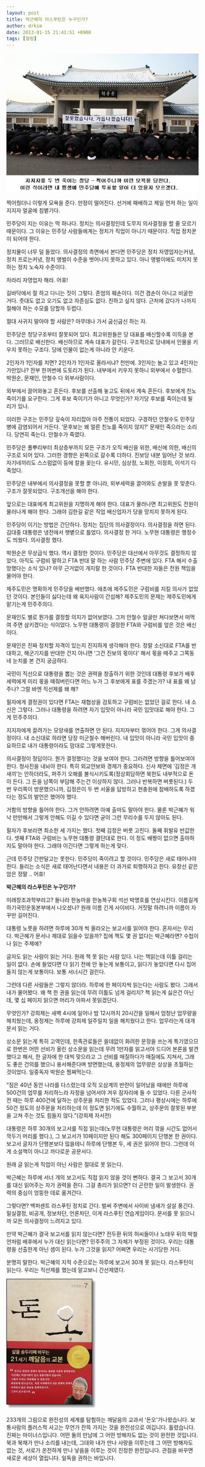 ```yaml
---
layout: post
title: 박근혜의 라스푸틴은 누구인가?
author: drkim
date: 2013-01-15 21:41:51 +0900
tags: [컬럼]
---
```

 ![](/files/attach/images/199/955/314/166569_644892_2758.jpg)



찍어줬더니 이렇게 모욕을 준다. 만정이 떨어진다. 선거에 패배하고 제일 먼저 하는 일이 지지자 얼굴에 침뱉기다. 



민주당이 지는 이유는 딱 하나다. 정치는 의사결정인데 도무지 의사결정을 할 줄 모르기 때문이다. 그 이유는 민주당 사람들에게는 정치가 직업이 아니기 때문이다. 직업 정치꾼이 되어야 한다. 



정치물이 너무 덜 들었다. 의사결정의 측면에서 본다면 민주당은 정치 자영업자는커녕, 정치 프로는커녕, 정치 앵벌이 수준을 벗어나지 못하고 있다. 아니 앵벌이에도 미치지 못하는 정치 노숙자 수준이다. 



차라리 자영업자 해라. 어휴! 



길바닥에서 절 하고 다니는 짓이 그렇다. 존엄의 훼손이다. 이건 겸손이 아니고 비굴한 거다. 줏대도 없고 오기도 없고 자존심도 없다. 친하고 싶지 않다. 근처에 갔다가 나까지 절해야 하는 수모를 당할까 두렵다. 



절대 사귀지 말아야 할 사람은? 아무데나 가서 굽신굽신 하는 자. 



민주당은 정당구조부터 잘못되어 있다. 최고위원들은 당 대표를 배신할수록 이득을 본다. 그러므로 배신한다. 배신하므로 계속 대표가 갈린다. 구조적으로 당내에서 인물을 키우지 못하는 구조다. 당에 인물이 없는게 아니라 안 키운다. 



2인자가 1인자를 치면? 2인자가 1인자로 올라서냐? 천만에. 3인자는 놀고 있고 4인자는 가만있나? 전부 한꺼번에 도토리가 된다. 내부에서 키우지 못하니 외부에서 수혈한다. 박원순, 문재인, 안철수 다 외부사람이다. 



외부에서 끌어와놓고 흔든다. 후보를 선출해 놓고도 뒤에서 계속 흔든다. 후보에게 친노 죽이기를 요구한다. 그게 후보 죽이기가 아니고 무엇인가? 자기당 후보를 죽이는데 될 리가 있나. 



이러한 구조는 민주당 깊숙이 자리잡아 아주 전통이 되었다. 구경하던 안철수도 민주당병에 감염되어서 거든다. ‘문후보는 왜 얼른 친노를 죽이지 않지?’ 문재인 죽으라는 소리다. 당연히 죽는다. 안철수가 죽였다. 



민주당은 풀뿌리부터 최상층부까지 모든 구조가 오직 배신을 위한, 배신에 의한, 배신의 구조로 되어 있다. 그러한 경향은 왼쪽으로 갈수록 더하다. 진보당 내분 일어난 것 보라. 자기네끼리도 스스럼없이 등에 칼을 꽂는다. 유시민, 심상정, 노회찬, 이정희, 이석기 다 죽었다.



민주당은 내부에서 의사결정을 못할 뿐 아니라, 외부세력을 끌어와도 손발을 못 맞춘다. 구조가 잘못되었다. 구조개선을 해야 한다. 



앞으로는 대표에게 최고위원을 지명하게 해야 한다. 대표가 물러나면 최고위원도 전원이 물러나게 해야 한다. 그래야 김한길 같은 직업 배신업자가 당을 망치지 못하게 된다. 



민주당이 이기는 방법은 간단하다. 정치는 집단의 의사결정이다. 의사결정을 하면 된다. 김대중 대통령은 냉전에서 햇볕으로 틀었다. 의사결정 한 거다. 노무현 대통령은 행정수도 띄웠다. 의사결정 했다. 



박원순은 무상급식 했다. 역시 결정한 것이다. 민주당은 대선에서 아무것도 결정하지 않았다. 아직도 구럼비 말하고 FTA 반대 말 하는 사람 민주당 주변에 있다. FTA 해서 수출 망했다는 소식 있나? 아무 근거없이 개지랄 한 것이다. FTA 반대한 자들은 전원 책임을 물어야 한다. 



제주도민은 명확하게 민주당을 배반했다. 애초에 제주도민은 구럼비를 지킬 의사가 없었던 것이다. 본인들이 싫다는데 왜 육지사람이 간섭해? 제주도민의 문제는 제주도민에게 맡기는게 민주주의다. 



문재인도 별로 뭔가를 결정할 의지가 없어보였다. 그저 안철수 얼굴만 쳐다보면서 떠먹여 주면 삼키겠다는 식이었다. 노무현 대통령이 결정한 FTA와 구럼비를 엎은 것은 배신이다. 



문재인은 진짜 정치할 자격이 있는지 진지하게 생각해야 한다. 정말 소신대로 FTA를 반대하고, 해군기지를 반대한 건지 아니면 ‘그건 진보의 몫이다’ 해서 몫을 떼주고 그쪽동네 눈치를 본 건지 궁금하다. 



국민이 직선으로 대통령을 뽑는 것은 권력을 창출하기 위한 것인데 대통령 후보가 배후세력에게 미리 몫을 떼줘버린다면 어느 누가 그 후보에게 표를 주겠는가? 내 표를 왜 남주나? 그럴 바엔 직선제를 왜 해? 



필자에게 결정권이 있다면 FTA는 재협상을 검토하고 구럼비는 없었던 걸로 한다. 내 소신은 그렇다. 그러나 대통령을 하려면 자기 입맛이 아니라 국민 입맛대로 해야 한다. 그게 민주주의다. 



지지자에게 끌려가는 모양새를 연출하면 안 된다. 지지자부터 꺾어야 한다. 그게 의사결정이다. 내 소신대로 하라면 당장 미군철수 해버린다. 내 입맛이 아니라 국민 입맛이 중요하므로 내가 대통령이라도 맘대로 그렇게못한다. 



의사결정이 정답이다. 뭔가 결정했다는 것을 보여야 한다. 그러려면 방향을 틀어보여야 한다. 청사진을 내놔야 한다. 특히 외교안보와 경제가 중요하다. 신사 체면에 ‘김정은 개새끼’는 안하더라도, 퍼주기 오해를 불식시키도록(정상회담하면 북한도 내부적으로 돈이 든다. 그 돈을 남쪽이 부담해 주는건 이상하지 않다. 그러나 반복하면 버릇된다.) 두 번 우리쪽이 방문했으니까, 김정은이 두 번 서울을 답방하고 현충원에 참배하도록 하겠다는 정도의 발언은 했어야 했다. 



거함의 방향을 틀어야 한다. 그거 안하려면 아예 출마도 말아야 한다. 물론 박근혜가 워낙 만만해서 그렇게 안해도 이길 수 있다면 굳이 그런 무리수를 두지 않아도 된다. 



필자가 후보라면 최소한 세 가지는 했다. 첫째 김정은 버릇 고친다. 둘째 휘발유 반값한다. 셋째 FTA와 구럼비는 노무현 대통령 결단대로 한다. 이 정도 배짱이 없으면 출마하지도 말아야 한다. 그래야 이긴다면 그렇게 하는게 맞다.



근데 민주당 간판달고는 못한다. 민주당이 죽이려고 할 것이다. 민주당은 새로 태어나야 한다. 들리는 소식은 새로 태어난다면서 내용은 더 과거로 퇴행하자고 한다. 유창선 같은 암은 정말 .. 어휴! 





**박근혜의 라스푸틴은 누구인가?** 



미래창조과학부라고? 돌나라 한농마을 한농복구회 석선 박명호를 연상시킨다. 이름길게하기국민운동본부에서 나오셨나? 원래 이름 긴게 사이비다. 거짓말 하려니까 이름이 자꾸만 길어진다. 



대통령 노릇을 하려면 하루에 30개 씩 올라오는 보고서를 읽어야 한다. 혼자서는 무리다. 박근혜가 문서나 제대로 읽을수 있을까? 집에 책도 몇 권 없다는 박근혜라면? 수첩이나 읽는 주제에? 



글자도 읽는 사람이 읽는 거다. 원래 책 못 읽는 사람 있다. 나는 책읽는데 이틀 걸리는 일이 없다. 손에 들었다면 다 읽기 전에 안 놓는게 보통이고, 읽다가 놓았다면 다시 집어들지 않는게 보통이다. 보통 서너시간 걸린다. 



그런데 다른 사람들은 그렇지 않더라. 하루에 한 페이지씩 읽는다는 사람도 봤다. 그래서 내가 물어봤다. 왜 책 한 권을 읽는데 무려 이틀도 넘게 걸리지? 책 읽는게 싫은건 아닌데, 몇 십 페이지 읽으면 머리가 아파서 못읽겠단다. 



무엇인가? 강희제는 새벽 4시에 일어나 밤 12시까지 20시간을 일해서 엄청난 업무량을 해치웠는데, 옹정제는 하루에 강희제 일주일치 일을 해치웠다고 한다. 업무라는게 대개 문서 읽는 거다. 



상소문 읽는게 특히 고역인데, 한족관료들은 쓸데없이 화려한 문장을 쓰는게 특기였으므로 한번은 어떤 선비가 올린 상소문을 읽는데 무려 1만자를 읽고서야 드디어 본론을 발견했다고 해서, 한 글자에 한 대씩 맞으라고 그 선비를 매질하다가 매질에도 지쳐서, 그래도 좋은 건의를 했으니 용서해준다며 방면했는데, 옹정제의 업무량은 상상을 초월하는 것이었다. 일중독자 박원순 찜쪄먹는다. 



“짐은 40년 동안 나라를 다스렸는데 오직 오삼계의 반란이 일어났을 때에만 하루에 500건의 업무를 처리하느라 자정을 넘어서야 겨우 잠자리에 들 수 있었다. 다른 군사작전 때는 하루 400건에 달하는 상주문을 처리한 적도 있었다. 그러나 평상시에는 하루에 50건 정도의 상주문을 처리하는데 이 정도면 읽기에도 수월하고, 상주문의 잘못된 부분을 고쳐 주는 것도 힘들지 않다.”(강희제 자서전) 

대통령은 하루 30개의 보고서를 직접 읽는데(노무현 대통령은 머리 깎을 시간도 없어서 깍두기 머리를 했다.), 그 보고서가 10페이지만 된다 해도 300페이지 단행본 한 권이다. 보고서 글자가 단행본보다 많을테니 하루에 단행본 두, 세 권은 읽어야 한다. 그런데 이게 소설책이 아니고 까다로운 공문서다. 



원래 글 읽는게 직업이 아닌 사람은 절대로 못 읽는다. 



박근혜는 하루에 서너 개의 보고서도 직접 읽지 않을 것이 뻔하다. 결국 그 보고서 30개를 대신 읽어주는 자가 권력을 쥔다. 그걸 총리가 읽으면? 더 곤란한 일이 발생한다. 권력의 중심이 엉뚱한 데로 옮겨간다. 



그렇다면? 백퍼센트 라스푸틴 정치로 간다. 벌써 주변에서 사이비 냄새가 살살 풍긴다. 밀실결정, 비공개, 정보차단, 언론차단, 이게 라스푸틴 연습게임이다. 문서를 못 읽으니까 모든 의사결정이 느려지고 있다.



만약 박근혜가 결국 보고서를 읽지 않는다면? 전두환 뒤의 허씨들이나 노태우 뒤의 박철언처럼 배후에서 누가 대신 읽는다면? 민주주의 그 자체가 부정된 것이다. 우리는 대통령을 선출한게 아닌 셈이 된다. 누가 그것을 읽지? 어쩌면 우리는 사기당한 거다. 



분명히 말한다. 박근혜의 지적 수준으로는 하루에 보고서 30개 못 읽는다. 라스푸틴이 읽는다. 우리는 직선제를 했는데 알고보니 간선제였다. 








  ![](/files/attach/images/198/559/314/55555.JPG) 
  
  
   233개의 그림으로 완전성의 세계를 탐험하는 깨달음의 교과서 '돈오'가나왔습니다. 보통사람의 플러스적 사고는 무언가 잔뜩 가지는 것을 완전성으로 여깁니다. 틀렸습니다. 진짜는 마이너스입니다. 어떤 둘의 만남에 그 어떤 방해자도 없는 것이 완전한 것입니다. 북과 북채가 만나 소리를 내는데, 그대와 내가 만나 사랑을 이루는데 그 어떤 방해자도 없는 것, 서로가 온전하게 만나 낳음을 이루는 것이 진정한 완전입니다. 관점을 바꾸면 새로운 세상이 열립니다. 일독을 권하는 바입니다. 
  
  
  
  
  
  
  
  
  
  
  
  
  
  
  
  
  
  
  
  
  
  
  
  
  
  
  
  
  
  
  
  
  
  
  
  
  
  
  
  
  
  
  
  
  
  
  
  
